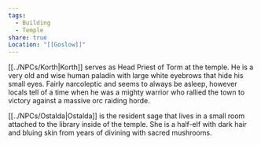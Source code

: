 ```yaml
---
tags:
  - Building
  - Temple
share: true
Location: "[[Goslow]]"
---
```


[[../NPCs/Korth|Korth]] serves as Head Priest of Torm at the temple. He is a very old and wise human paladin with large white eyebrows that hide his small eyes. Fairly narcoleptic and seems to always be asleep, however locals tell of a time when he was a mighty warrior who rallied the town to victory against a massive orc raiding horde.

[[../NPCs/Ostalda|Ostalda]] is the resident sage that lives in a small room attached to the library inside of the temple. She is a half-elf with dark hair and bluing skin from years of divining with sacred mushrooms.
